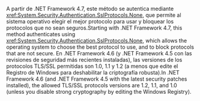 <span data-ttu-id="707c1-101">A partir de .NET Framework 4.7, este método se autentica mediante <xref:System.Security.Authentication.SslProtocols.None>, que permite al sistema operativo elegir el mejor protocolo para usar y bloquear los protocolos que no sean seguros.</span><span class="sxs-lookup"><span data-stu-id="707c1-101">Starting with .NET Framework 4.7, this method authenticates using <xref:System.Security.Authentication.SslProtocols.None>, which allows the operating system to choose the best protocol to use, and to block protocols that are not secure.</span></span> <span data-ttu-id="707c1-102">En .NET Framework 4.6 (y .NET Framework 4.5 con las revisiones de seguridad más recientes instaladas), las versiones de los protocolos TLS/SSL permitidas son 1.0, 1.1 y 1.2 (a menos que edite el Registro de Windows para deshabilitar la criptografía robusta).</span><span class="sxs-lookup"><span data-stu-id="707c1-102">In .NET Framework 4.6 (and .NET Framework 4.5 with the latest security patches installed), the allowed TLS/SSL protocols versions are 1.2, 1.1, and 1.0 (unless you disable strong cryptography by editing the Windows Registry).</span></span>
